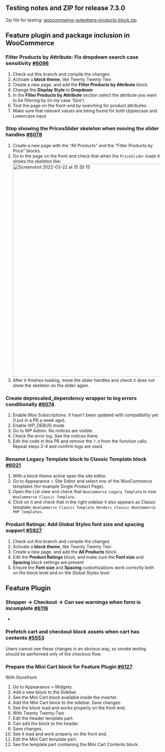 ## Testing notes and ZIP for release 7.3.0

Zip file for testing: [woocommerce-gutenberg-products-block.zip](https://github.com/woocommerce/woocommerce-gutenberg-products-block/files/8360884/woocommerce-gutenberg-products-block.zip)

## Feature plugin and package inclusion in WooCommerce

### Filter Products by Attribute: Fix dropdown search case sensitivity [#6096](https://github.com/woocommerce/woocommerce-gutenberg-products-block/pull/6096)

1. Check out this branch and compile the changes
2. Activate a **block theme**, like Twenty Twenty Two
3. Create a new page, and add the **Filter Products by Attribute** block
4. Change the **Display Style** to **Dropdown**
5. In the **Filter Products by Attribute** section select the attribute you want to be filtering by (in my case 'Size')
6. Test the page on the front-end by searching for product attributes
7. Make sure that relevant values are being found for both Uppercase and Lowercase input

### Stop showing the PricesSlider skeleton when moving the slider handles [#6078](https://github.com/woocommerce/woocommerce-gutenberg-products-block/pull/6078)

1. Create a new page with the "All Products" and the "Filter Products by Price" blocks.
2. Go to the page on the front and check that when the `PriceSlider` loads it shows the skeleton like: <img width="692" alt="Screenshot 2022-03-22 at 15 35 15" src="https://user-images.githubusercontent.com/186112/159506769-f7dab64c-21b0-49a7-bd97-7018086a0ea1.png">
3. After it finishes loading, move the slider handles and check it does not show the skeleton on the slider again.

### Create deprecated_dependency wrapper to log errors conditionally [#6074](https://github.com/woocommerce/woocommerce-gutenberg-products-block/pull/6074)

1. Enable Woo Subscriptions. It hasn't been updated with compatibility yet (I put in a PR a week ago).
2. Enable WP_DEBUG mode
3. Go to WP Admin. No notices are visible.
4. Check the error log. See the notices there.
5. Edit the code in this PR and remove the `7.4` from the function calls. Repeat steps 2-4 and confirm logs are used.

### Rename Legacy Template block to Classic Template block [#6021](https://github.com/woocommerce/woocommerce-gutenberg-products-block/pull/6021)

1. With a block theme active open the site editor.
2. Go to Appearance > Site Editor and select one of the WooCommerce templates (for example Single Product Page).
3. Open the List view and check that `WooCommerce Legacy Template` is now `WooCommerce Classic Template`.
4. Click on it and check that in the right sidebar it also appears as Classic template: `WooCommerce Classic Template
   Renders classic WooCommerce PHP templates.`

### Product Ratings: Add Global Styles font size and spacing support [#5927](https://github.com/woocommerce/woocommerce-gutenberg-products-block/pull/5927)

1. Check out this branch and compile the changes
2. Activate a **block theme**, like Twenty Twenty Two
3. Create a new page, and add the **All Products** block
4. Edit the **Product Ratings** block, and make sure the **Font size** and **Spacing** block settings are present
5. Ensure the **Font size** and **Spacing** customizations work correctly both on the block level and on the Global Styles level

## Feature Plugin

### Shopper → Checkout → Can see warnings when form is incomplete [#6116](https://github.com/woocommerce/woocommerce-gutenberg-products-block/pull/6116)

-

### Prefetch cart and checkout block assets when cart has contents [#5553](https://github.com/woocommerce/woocommerce-gutenberg-products-block/pull/5553)

Users cannot see these changes in an obvious way, so smoke testing should be performed only of the checkout flow.

### Prepare the Mini Cart block for Feature Plugin [#6127](https://github.com/woocommerce/woocommerce-gutenberg-products-block/pull/6127)

With Storefront:

1. Go to Appearance > Widgets.
2. Add a new block to the Sidebar.
3. See the Mini Cart block available inside the inserter.
4. Add the Mini Cart block to the sidebar. Save changes.
5. See the block load and works properly on the front end.
6. With Twenty Twenty-Two
7. Edit the Header template part.
8. Can add the block to the header.
9. Save changes.
10. See it load and work properly on the front end.
11. Edit the Mini Cart template part.
12. See the template part containing the Mini Cart Contents block.
